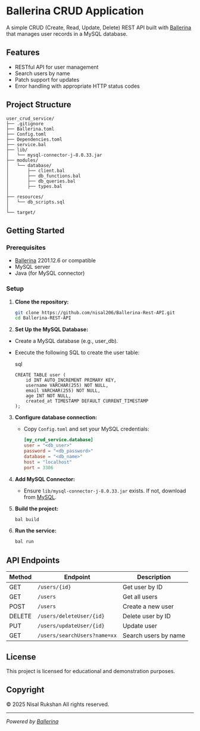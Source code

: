 # Ballerina CRUD Application

A simple CRUD (Create, Read, Update, Delete) REST API built with [Ballerina](https://ballerina.io/) that manages user records in a MySQL database.

## Features

- RESTful API for user management
- Search users by name
- Patch support for updates
- Error handling with appropriate HTTP status codes

## Project Structure

```
user_crud_service/
├── .gitignore
├── Ballerina.toml
├── Config.toml
├── Dependencies.toml
├── service.bal
├── lib/
│   └── mysql-connector-j-8.0.33.jar
├── modules/
│   └── database/
│       ├── client.bal
│       ├── db_functions.bal
│       ├── db_queries.bal
│       ├── types.bal
│  
├── resources/
│   └── db_scripts.sql
│       
└── target/
```

## Getting Started

### Prerequisites

- [Ballerina](https://ballerina.io/downloads/) 2201.12.6 or compatible
- MySQL server
- Java (for MySQL connector)

### Setup

1. **Clone the repository:**
   ```sh
   git clone https://github.com/nisal206/Ballerina-Rest-API.git
   cd Ballerina-REST-API
   ```

2. **Set Up the MySQL Database:**

- Create a MySQL database (e.g., user_db).
- Execute the following SQL to create the user table:

    sql
    ```
    CREATE TABLE user (
        id INT AUTO_INCREMENT PRIMARY KEY,
        username VARCHAR(255) NOT NULL,
        email VARCHAR(255) NOT NULL,
        age INT NOT NULL,
        created_at TIMESTAMP DEFAULT CURRENT_TIMESTAMP
    );
    ```

3. **Configure database connection:**
   - Copy `Config.toml` and set your MySQL credentials:
     ```toml
     [my_crud_service.database]
     user = "<db_user>"
     password = "<db_password>"
     database = "<db_name>"
     host = "localhost"
     port = 3306
     ```

4. **Add MySQL Connector:**
   - Ensure `lib/mysql-connector-j-8.0.33.jar` exists. If not, download from [MySQL](https://dev.mysql.com/downloads/connector/j/).

5. **Build the project:**
   ```sh
   bal build
   ```

6. **Run the service:**
   ```sh
   bal run
   ```

## API Endpoints

| Method | Endpoint                | Description                |
|--------|------------------------ |----------------------------|
| GET    | `/users/{id}`           | Get user by ID             |
| GET    | `/users`           | Get all users
| POST   | `/users`                | Create a new user          |
| DELETE | `/users/deleteUser/{id}`| Delete user by ID          |
| PUT    | `/users/updateUser/{id}`           | Update user       |
| GET    | `/users/searchUsers?name=xx` | Search users by name       |

## License

This project is licensed for educational and demonstration purposes.

## Copyright

&copy; 2025 Nisal Rukshan All rights reserved.

---

*Powered by [Ballerina](https://ballerina.io/)*